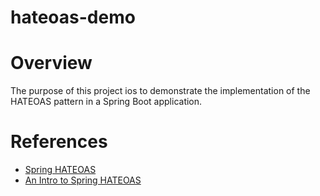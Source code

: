 hateoas-demo
============

# Overview

The purpose of this project ios to demonstrate the implementation of the HATEOAS pattern in a Spring Boot application.

# References
- [Spring HATEOAS](https://spring.io/projects/spring-hateoas)
- [An Intro to Spring HATEOAS](https://www.baeldung.com/spring-hateoas-tutorial)